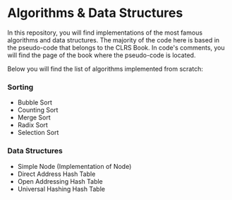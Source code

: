 # Algorithms & Data Structures #

In this repository, you will find implementations of the most famous algorithms and data structures.
The majority of the code here is based in the pseudo-code that belongs to the CLRS Book. In code's comments, you will find the page of the book where the pseudo-code is located.

Below you will find the list of algorithms implemented from scratch:

### Sorting ###

* Bubble Sort
* Counting Sort
* Merge Sort
* Radix Sort
* Selection Sort

### Data Structures ###

* Simple Node (Implementation of Node)
* Direct Address Hash Table
* Open Addressing Hash Table
* Universal Hashing Hash Table





